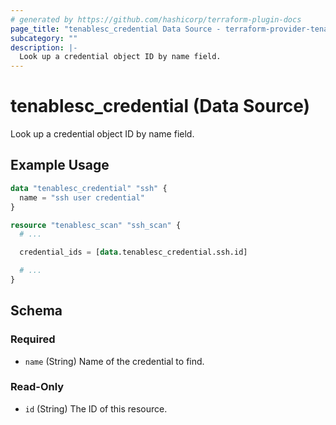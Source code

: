 ```yaml
---
# generated by https://github.com/hashicorp/terraform-plugin-docs
page_title: "tenablesc_credential Data Source - terraform-provider-tenablesc"
subcategory: ""
description: |-
  Look up a credential object ID by name field.
---
```


# tenablesc_credential (Data Source)

Look up a credential object ID by name field.

## Example Usage

```terraform
data "tenablesc_credential" "ssh" {
  name = "ssh user credential"
}

resource "tenablesc_scan" "ssh_scan" {
  # ...

  credential_ids = [data.tenablesc_credential.ssh.id]

  # ...
}
```

<!-- schema generated by tfplugindocs -->
## Schema

### Required

- `name` (String) Name of the credential to find.

### Read-Only

- `id` (String) The ID of this resource.


